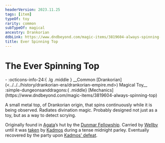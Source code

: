 ```yaml
---
headerVersion: 2023.11.25
tags: [item]
typeOf: toy
rarity: common
subTypeOf: magical
ancestry: Drankorian
ddbLink: https://www.dndbeyond.com/magic-items/3819604-always-spinning-top
title: Ever Spinning Top
---
```

# The Ever Spinning Top
<div class="grid cards ext-narrow-margin ext-one-column" markdown>
- :octicons-info-24:{ .lg .middle } __Common [Drankorian](<../../../history/drankorian-era/drankorian-empire.md>) Magical Toy__  
    :simple-dungeonsanddragons:{ .middle} [Mechanics](https://www.dndbeyond.com/magic-items/3819604-always-spinning-top) 
</div>


A small metal top, of Drankorian origin, that spins continuously while it is being observed. Radiates divination magic. Probably designed not just as a toy, but as a way to detect scrying. 


Originally found in [Agata](<../../../people/fey/agata.md>)’s hut by the [Dunmar Fellowship](<../../../people/pcs/dunmar-fellowship/dunmar-fellowship.md>). Carried by [Wellby](<../../../people/pcs/dunmar-fellowship/wellby.md>) until it was [taken](<../session-notes/session-44-dufr.md>) by [Kadmos](<../../../people/chardonians/kadmos.md>) during a tense midnight parley. Eventually recovered by the party upon [Kadmos' defeat](<../session-notes/session-79-dufr.md>).


